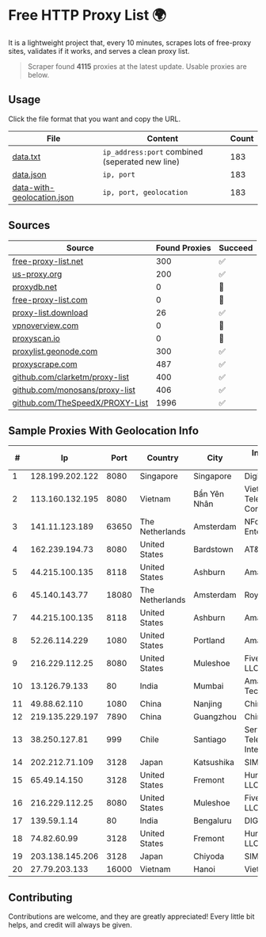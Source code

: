 
# Free HTTP Proxy List 🌍

It is a lightweight project that, every 10 minutes, scrapes lots of free-proxy sites, validates if it works, and serves a clean proxy list.


> Scraper found **4115** proxies at the latest update. Usable proxies are below.

## Usage

Click the file format that you want and copy the URL.


|File|Content|Count|
|----|-------|-----|
|[data.txt](https://raw.githubusercontent.com/themiralay/Proxy-List-World/master/data.txt)|`ip_address:port` combined (seperated new line)|183|
|[data.json](https://raw.githubusercontent.com/themiralay/Proxy-List-World/master/data.json)|`ip, port`|183|
|[data-with-geolocation.json](https://raw.githubusercontent.com/themiralay/Proxy-List-World/master/data-with-geolocation.json)|`ip, port, geolocation`|183|

## Sources

|Source|Found Proxies|Succeed|
|------|-------------|-------|
|[free-proxy-list.net](https://free-proxy-list.net)|300|✅|
|[us-proxy.org](https://www.us-proxy.org)|200|✅|
|[proxydb.net](http://proxydb.net)|0|🚫|
|[free-proxy-list.com](https://free-proxy-list.com/?page=&port=&type%5B%5D=http&type%5B%5D=https&up_time=0&search=Search)|0|🚫|
|[proxy-list.download](https://www.proxy-list.download/HTTP)|26|✅|
|[vpnoverview.com](https://vpnoverview.com/privacy/anonymous-browsing/free-proxy-servers)|0|🚫|
|[proxyscan.io](https://www.proxyscan.io)|0|🚫|
|[proxylist.geonode.com](https://proxylist.geonode.com/api/proxy-list?limit=300&page=1&sort_by=lastChecked&sort_type=desc&protocols=http,https)|300|✅|
|[proxyscrape.com](https://api.proxyscrape.com/v2/?request=displayproxies&protocol=http&timeout=10000&country=all&ssl=all&anonymity=all)|487|✅|
|[github.com/clarketm/proxy-list](https://raw.githubusercontent.com/clarketm/proxy-list/master/proxy-list-raw.txt)|400|✅|
|[github.com/monosans/proxy-list](https://raw.githubusercontent.com/monosans/proxy-list/main/proxies/http.txt)|406|✅|
|[github.com/TheSpeedX/PROXY-List](https://raw.githubusercontent.com/TheSpeedX/PROXY-List/master/http.txt)|1996|✅|


## Sample Proxies With Geolocation Info

|#|Ip|Port|Country|City|Internet Service Provider|
|-|--|----|-------|----|-------------------------|
|1|128.199.202.122|8080|Singapore|Singapore|DigitalOcean, LLC|
|2|113.160.132.195|8080|Vietnam|Bẩn Yên Nhân|VietNam Post and Telecom Corporation|
|3|141.11.123.189|63650|The Netherlands|Amsterdam|NForce Entertainment B.V.|
|4|162.239.194.73|8080|United States|Bardstown|AT&T Services, Inc.|
|5|44.215.100.135|8118|United States|Ashburn|Amazon.com|
|6|45.140.143.77|18080|The Netherlands|Amsterdam|RoyaleHosting BV|
|7|44.215.100.135|8118|United States|Ashburn|Amazon.com|
|8|52.26.114.229|1080|United States|Portland|Amazon.com, Inc.|
|9|216.229.112.25|8080|United States|Muleshoe|Five Area Systems, LLC|
|10|13.126.79.133|80|India|Mumbai|Amazon Technologies Inc|
|11|49.88.62.110|1080|China|Nanjing|Chinanet|
|12|219.135.229.197|7890|China|Guangzhou|Chinanet|
|13|38.250.127.81|999|Chile|Santiago|Servicios De Telecomunicaciones Intercable Ltda.|
|14|202.212.71.109|3128|Japan|Katsushika|SIMPLEIA|
|15|65.49.14.150|3128|United States|Fremont|Hurricane Electric LLC|
|16|216.229.112.25|8080|United States|Muleshoe|Five Area Systems, LLC|
|17|139.59.1.14|80|India|Bengaluru|DIGITALOCEAN|
|18|74.82.60.99|3128|United States|Fremont|Hurricane Electric LLC|
|19|203.138.145.206|3128|Japan|Chiyoda|SIMPLEIA|
|20|27.79.203.133|16000|Vietnam|Hanoi|Viettel Corporation|



## Contributing

Contributions are welcome, and they are greatly appreciated! Every
little bit helps, and credit will always be given.

